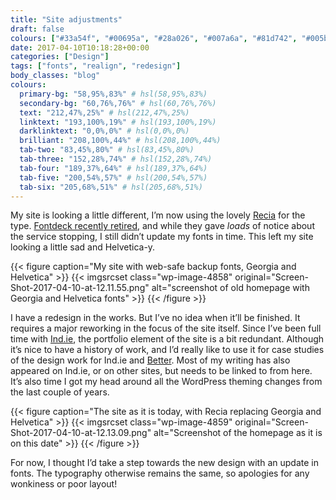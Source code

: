 ```yaml
---
title: "Site adjustments"
draft: false
colours: ["#33a54f", "#00695a", "#28a026", "#007a6a", "#81d742", "#005b27", "#61dd70"]
date: 2017-04-10T10:18:28+00:00
categories: ["Design"]
tags: ["fonts", "realign", "redesign"]
body_classes: "blog"
colours:
  primary-bg: "58,95%,83%" # hsl(58,95%,83%)
  secondary-bg: "60,76%,76%" # hsl(60,76%,76%)
  text: "212,47%,25%" # hsl(212,47%,25%)
  linktext: "193,100%,19%" # hsl(193,100%,19%)
  darklinktext: "0,0%,0%" # hsl(0,0%,0%)
  brilliant: "208,100%,44%" # hsl(208,100%,44%)
  tab-two: "83,45%,80%" # hsl(83,45%,80%)
  tab-three: "152,28%,74%" # hsl(152,28%,74%)
  tab-four: "189,37%,64%" # hsl(189,37%,64%)
  tab-five: "200,54%,57%" # hsl(200,54%,57%)
  tab-six: "205,68%,51%" # hsl(205,68%,51%)
---
```


My site is looking a little different, I’m now using the lovely [Recia](https://www.indiantypefoundry.com/fonts/recia) for the type. [Fontdeck recently retired](http://blog.fontdeck.com/post/133794978966/why-fontdeck-is-retiring), and while they gave *loads* of notice about the service stopping, I still didn’t update my fonts in time. This left my site looking a little sad and Helvetica-y.

{{< figure caption="My site with web-safe backup fonts, Georgia and Helvetica" >}}
  {{< imgsrcset class="wp-image-4858" original="Screen-Shot-2017-04-10-at-12.11.55.png" alt="screenshot of old homepage with Georgia and Helvetica fonts" >}}
{{< /figure >}}

I have a redesign in the works. But I’ve no idea when it’ll be finished. It requires a major reworking in the focus of the site itself. Since I’ve been full time with [Ind.ie](https://ind.ie), the portfolio element of the site is a bit redundant. Although it’s nice to have a history of work, and I’d really like to use it for case studies of the design work for Ind.ie and [Better](https://better.fyi). Most of my writing has also appeared on Ind.ie, or on other sites, but needs to be linked to from here. It’s also time I got my head around all the WordPress theming changes from the last couple of years.

{{< figure caption="The site as it is today, with Recia replacing Georgia and Helvetica" >}}
  {{< imgsrcset class="wp-image-4859" original="Screen-Shot-2017-04-10-at-12.13.09.png" alt="Screenshot of the homepage as it is on this date" >}}
{{< /figure >}}

For now, I thought I’d take a step towards the new design with an update in fonts. The typography otherwise remains the same, so apologies for any wonkiness or poor layout!

